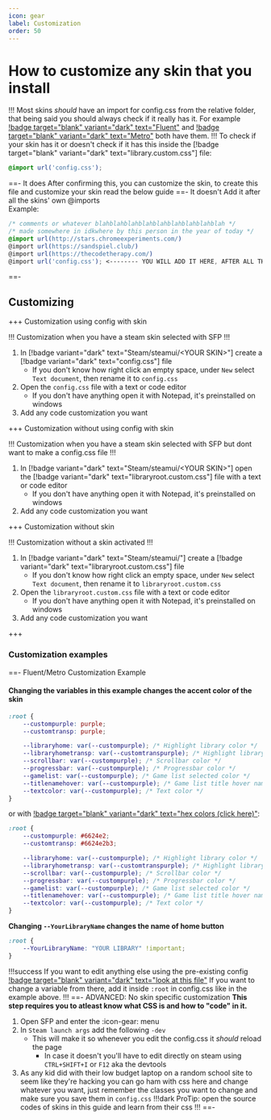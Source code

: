 ```yaml
---
icon: gear
label: Customization
order: 50
---
```

# How to customize any skin that you install

!!!
Most skins *should* have an import for config.css from the relative folder, that being said you should always check if it really has it. For example [!badge target="blank" variant="dark" text="Fluent"](https://github.com/AikoMidori/SteamSkins/) and [!badge target="blank" variant="dark" text="Metro"](https://github.com/AikoMidori/SteamSkins/) both have them.
!!!
To check if your skin has it or doesn't check if it has this inside the [!badge target="blank" variant="dark" text="library.custom.css"] file:

```css
@import url('config.css');
```

==- It does
After confirming this, you can customize the skin, to create this file and customize your skin read the below guide
==- It doesn't
Add it after all the skins' own @imports\
Example:

```css
/* comments or whatever blahblahblahblahblahblahblahblahblah */
/* made somewhere in idkwhere by this person in the year of today */
@import url(http://stars.chromeexperiments.com/)
@import url(https://sandspiel.club/)
@import url(https://thecodetherapy.com/)
@import url('config.css'); <-------- YOU WILL ADD IT HERE, AFTER ALL THE OTHER @imports
```

==-

## Customizing

+++ Customization using config with skin

!!! Customization when you have a steam skin selected with SFP
!!!

1. In [!badge variant="dark" text="Steam/steamui/\<YOUR SKIN\>"] create a [!badge variant="dark" text="config.css"] file
   - If you don't know how right click an empty space, under `New` select `Text document`, then rename it to `config.css`
2. Open the `config.css` file with a text or code editor
   - If you don't have anything open it with Notepad, it's preinstalled on windows
3. Add any code customization you want

+++ Customization without using config with skin

!!! Customization when you have a steam skin selected with SFP but dont want to make a config.css file
!!!

1. In [!badge variant="dark" text="Steam/steamui/\<YOUR SKIN\>"] open the [!badge variant="dark" text="libraryroot.custom.css"] file with a text or code editor
   - If you don't have anything open it with Notepad, it's preinstalled on windows
2. Add any code customization you want

+++ Customization without skin

!!! Customization without a skin activated
!!!

1. In [!badge variant="dark" text="Steam/steamui/"] create a [!badge variant="dark" text="libraryroot.custom.css"] file
   - If you don't know how right click an empty space, under `New` select `Text document`, then rename it to `libraryroot.custom.css`
2. Open the `libraryroot.custom.css` file with a text or code editor
   - If you don't have anything open it with Notepad, it's preinstalled on windows
3. Add any code customization you want

+++

### Customization examples

==- Fluent/Metro Customization Example

#### Changing the variables in this example changes the accent color of the skin

```css
:root {
    --custompurple: purple;
    --customtransp: purple;

    --libraryhome: var(--custompurple); /* Highlight library color */
    --libraryhometransp: var(--customtranspurple); /* Highlight library color with opacity */
    --scrollbar: var(--custompurple); /* Scrollbar color */
    --progressbar: var(--custompurple); /* Progressbar color */
    --gamelist: var(--custompurple); /* Game list selected color */
    --titlenamehover: var(--custompurple); /* Game list title hover name color */
    --textcolor: var(--custompurple); /* Text color */
}
```

or with [!badge target="blank" variant="dark" text="hex colors (click here)"](https://www.google.com/search?q=color+picker):

```css
:root {
    --custompurple: #6624e2;
    --customtransp: #6624e2b3;

    --libraryhome: var(--custompurple); /* Highlight library color */
    --libraryhometransp: var(--customtranspurple); /* Highlight library color with opacity */
    --scrollbar: var(--custompurple); /* Scrollbar color */
    --progressbar: var(--custompurple); /* Progressbar color */
    --gamelist: var(--custompurple); /* Game list selected color */
    --titlenamehover: var(--custompurple); /* Game list title hover name color */
    --textcolor: var(--custompurple); /* Text color */
}
```

**Changing `--YourLibraryName` changes the name of home button**

```css
:root {
    --YourLibraryName: "YOUR LIBRARY" !important;
}
```

!!!success If you want to edit anything else using the pre-existing config [!badge target="blank" variant="dark" text="look at this file"](https://shiinaskins.com/steam-library/remote!url=master&config.css)
If you want to change a variable from there, add it inside `:root` in config.css like in the example above.
!!!
==- ADVANCED: No skin specific customization
**This step requires you to atleast know what CSS is and how to "code" in it.**

1. Open SFP and enter the :icon-gear: menu
2. In `Steam launch args` add the following `-dev`
   - This will make it so whenever you edit the config.css it *should* reload the page
     - In case it doesn't you'll have to edit directly on steam using `CTRL+SHIFT+I` or `F12` aka the devtools
3. As any kid did with their low budget laptop on a random school site to seem like they're hacking you can go ham with css here and change whatever you want, just remember the classes you want to change and make sure you save them in `config.css`
!!!dark
ProTip: open the source codes of skins in this guide and learn from their css
!!!
==-

